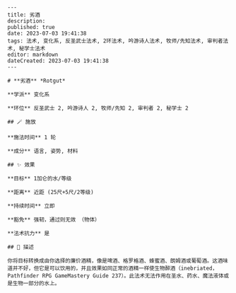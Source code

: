 
    ---
    title: 劣酒
    description: 
    published: true
    date: 2023-07-03 19:41:38
    tags: 法术, 变化系, 反圣武士法术, 2环法术, 吟游诗人法术, 牧师/先知法术, 审判者法术, 秘学士法术
    editor: markdown
    dateCreated: 2023-07-03 19:41:38
    ---

    # **劣酒** *Rotgut*

    **学派** 变化系 

    **环位** 反圣武士 2, 吟游诗人 2, 牧师/先知 2, 审判者 2, 秘学士 2

    ## 🪄 施放

    **施法时间** 1 轮

    **成分** 语言, 姿势, 材料

    ## ✨ 效果 

    **目标** 1加仑的水/等级 

    **距离** 近距 (25尺+5尺/2等级)  

    **持续时间** 立即 

    **豁免** 强韧，通过则无效 （物体）

    **法术抗力** 是

    ## 📖 描述

    你将目标转换成由你选择的廉价酒精，像是啤酒、格罗格酒、蜂蜜酒、朗姆酒或葡萄酒。这酒味道并不好，但它是可以饮用的，并且效果如同正常的酒精一样使生物醉酒（inebriated，Pathfinder RPG GameMastery Guide 237）。此法术无法作用在圣水、药水、魔法液体或是生物一部分的水上。
    